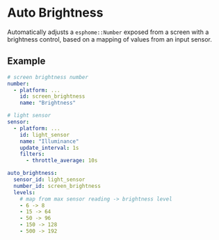 # Auto Brightness

Automatically adjusts a `esphome::Number` exposed from a screen with a brightness control, based on a mapping of values from an input sensor.

## Example

```yaml
# screen brightness number
number:
  - platform: ...
    id: screen_brightness
    name: "Brightness"

# light sensor
sensor:  
  - platform: ...
    id: light_sensor
    name: "Illuminance"
    update_interval: 1s
    filters:
      - throttle_average: 10s

auto_brightness:
  sensor_id: light_sensor
  number_id: screen_brightness
  levels:
    # map from max sensor reading -> brightness level
    - 6 -> 8
    - 15 -> 64
    - 50 -> 96
    - 150 -> 128
    - 500 -> 192
```
